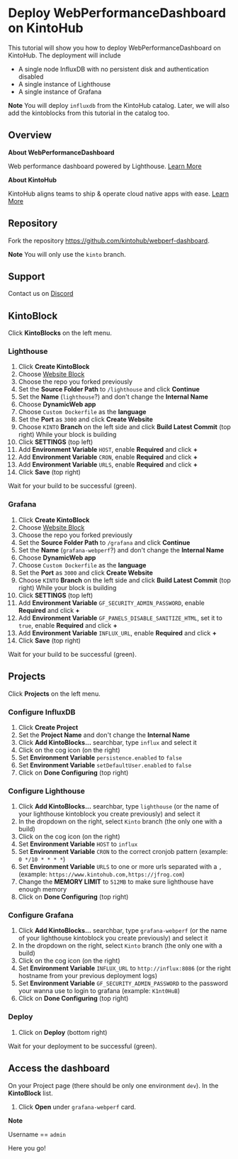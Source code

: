 # Deploy WebPerformanceDashboard on KintoHub

This tutorial will show you how to deploy WebPerformanceDashboard on KintoHub.
The deployment will include
- A single node InfluxDB with no persistent disk and authentication disabled
- A single instance of Lighthouse
- A single instance of Grafana

**Note**
You will deploy `influxdb` from the KintoHub catalog.
Later, we will also add the kintoblocks from this tutorial in the catalog too.

## Overview

__About WebPerformanceDashboard__

Web performance dashboard powered by Lighthouse. [Learn More](https://github.com/greenido/webperf-dashboard/)

__About KintoHub__

KintoHub aligns teams to ship & operate cloud native apps with ease. [Learn More](https://www.kintohub.com)

## Repository

Fork the repository https://github.com/kintohub/webperf-dashboard.

**Note**
You will only use the `kinto` branch.

## Support

Contact us on [Discord](https://discordapp.com/invite/jqDHRxD)

## KintoBlock

Click **KintoBlocks** on the left menu.

### Lighthouse

1. Click **Create KintoBlock**
2. Choose [Website Block](https://docs.kintohub.com/docs/kintoblocks/websites)
3. Choose the repo you forked previously
4. Set the **Source Folder Path** to `/lighthouse` and click **Continue**
5. Set the **Name** (`lighthouse`?) and don't change the **Internal Name**
6. Choose **DynamicWeb app**
7. Choose `Custom Dockerfile` as the **language**
8. Set the **Port** as `3000` and click **Create Website**
9. Choose `KINTO` **Branch** on the left side and click **Build Latest Commit** (top right)
While your block is building
10. Click **SETTINGS** (top left)
11. Add **Environment Variable** `HOST`, enable **Required** and click **+**
12. Add **Environment Variable** `CRON`, enable **Required** and click **+**
13. Add **Environment Variable** `URLS`, enable **Required** and click **+**
14. Click **Save** (top right)

Wait for your build to be successful (green).

### Grafana

1. Click **Create KintoBlock**
2. Choose [Website Block](https://docs.kintohub.com/docs/kintoblocks/websites)
3. Choose the repo you forked previously
4. Set the **Source Folder Path** to `/grafana` and click **Continue**
5. Set the **Name** (`grafana-webperf`?) and don't change the **Internal Name**
6. Choose **DynamicWeb app**
7. Choose `Custom Dockerfile` as the **language**
8. Set the **Port** as `3000` and click **Create Website**
9. Choose `KINTO` **Branch** on the left side and click **Build Latest Commit** (top right)
While your block is building
10. Click **SETTINGS** (top left)
11. Add **Environment Variable** `GF_SECURITY_ADMIN_PASSWORD`, enable **Required** and click **+**
12. Add **Environment Variable** `GF_PANELS_DISABLE_SANITIZE_HTML`, set it to `true`, enable **Required** and click **+**
13. Add **Environment Variable** `INFLUX_URL`, enable **Required** and click **+**
14. Click **Save** (top right)

Wait for your build to be successful (green).

## Projects

Click **Projects** on the left menu.

### Configure InfluxDB

1. Click **Create Project**
2. Set the **Project Name** and don't change the **Internal Name**
3. Click **Add KintoBlocks...** searchbar, type `influx` and select it
4. Click on the cog icon (on the right)
5. Set **Environment Variable** `persistence.enabled` to `false`
6. Set **Environment Variable** `setDefaultUser.enabled` to `false`
7. Click on **Done Configuring** (top right)

### Configure Lighthouse

1. Click **Add KintoBlocks...** searchbar, type `lighthouse` (or the name of your lighthouse kintoblock you create previously) and select it
2. In the dropdown on the right, select `Kinto` branch (the only one with a build)
3. Click on the cog icon (on the right)
4. Set **Environment Variable** `HOST` to `influx`
5. Set **Environment Variable** `CRON` to the correct cronjob pattern (example: `0 */10 * * * *`)
6. Set **Environment Variable** `URLS` to one or more urls separated with a `,` (example: `https://www.kintohub.com,https://jfrog.com`)
7. Change the **MEMORY LIMIT** to `512MB` to make sure lighthouse have enough memory
8. Click on **Done Configuring** (top right)

### Configure Grafana

1. Click **Add KintoBlocks...** searchbar, type `grafana-webperf` (or the name of your lighthouse kintoblock you create previously) and select it
2. In the dropdown on the right, select `Kinto` branch (the only one with a build)
3. Click on the cog icon (on the right)
4. Set **Environment Variable** `INFLUX_URL` to `http://influx:8086` (or the right hostname from your previous deployment logs)
5. Set **Environment Variable** `GF_SECURITY_ADMIN_PASSWORD` to the password your wanna use to login to grafana (example: `K1nt0HuB`)
6. Click on **Done Configuring** (top right)

### Deploy

1.  Click on **Deploy** (bottom right)

Wait for your deployment to be successful (green).

## Access the dashboard

On your Project page (there should be only one environment `dev`).
In the **KintoBlock** list.

1. Click **Open** under `grafana-webperf` card.

**Note**

Username == `admin`



Here you go!
